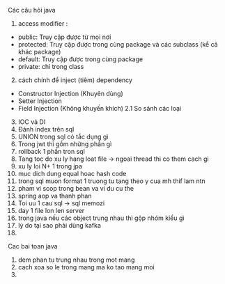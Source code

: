 Các câu hỏi java
1. access modifier :
  - public: Truy cập được từ mọi nơi
  - protected: Truy cập được trong cùng package và các subclass (kể cả khác package)
  - default: Truy cập được trong cùng package
  - private: chỉ trong class

2. cách chính để inject (tiêm) dependency
  - Constructor Injection (Khuyên dùng)
  - Setter Injection
  - Field Injection (Không khuyến khích)
2.1 So sánh các loại

3. IOC và DI 
4. Đánh index trên sql
5. UNION trong sql có tắc dụng gì
6. Trong jwt thì gồm những phần gì
7. rollback 1 phần tron sql
8. Tang toc do xu ly hang loat file -> ngoai thread thi co them cach gi
9. xu ly loi N+ 1 trong jpa
10. muc dich dung equal hoac hash code
11. trong sql muon format 1 truong tu tang theo y cua mh thif lam ntn
12. pham vi scop trong bean va vi du cu the
13. spring aop va thanh phan
14. Toi uu 1 cau sql -> sql memozi
15. day 1 file lon len server
16. trong java nếu các object trung nhau thì gộp nhóm kiểu gì
17. lý do tại sao phải dùng kafka
18. 

Cac bai toan java
1. dem phan tu trung nhau trong mot mang
2. cach xoa so le trong mang ma ko tao mang moi
3. 
